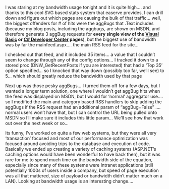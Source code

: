 I was staring at my bandwidth usage tonight and it is quite high&#8230;. and thanks to this cool SVG based stats system that easerve provides, I can drill down and figure out which pages are causing the bulk of that traffic&#8230; well, the biggest offenders for # of hits were the aggBugs that .Text includes (because my blog posts, including the aggbugs, are shown on MSDN, and therefore generate 3 aggBug requests for **every single view of the <a href="http://msdn.microsoft.com/vbasic" target="_blank">Visual Basic</a> or <a href="http://msdn.microsoft.com/vcsharp" target="_blank">C# Developer Center</a> pages**), but the biggest use of bandwidth was by far the mainfeed.aspx&#8230;. the main RSS feed for the site&#8230;

I checked out that feed, and it included 35 items&#8230; a value that I couldn&#8217;t seem to change through any of the config options&#8230; I tracked it down to a stored proc (DNW_GetRecentPosts if you are interested) that had a &#8216;Top 35&#8217; option specified&#8230; so I knocked that way down (possibly too far, we&#8217;ll see) to 5&#8230; which should greatly reduce the bandwidth used by that page

Next up was those pesky aggBugs&#8230; I turned them off for a few days, but I wanted a longer term solution, one where I wouldn&#8217;t get aggBug hits when the feed was displayed on MSDN, but I would for &#8216;normal&#8217; aggregator use&#8230;. so I modified the main and category based RSS handlers to skip adding the aggBugs if the RSS request had an additional param of &#8220;aggBug=False&#8221; &#8230;. normal users won&#8217;t have that, but I can control the URL being pulled onto MSDN so I&#8217;ll make sure it includes this little param&#8230; We&#8217;ll see how that work out over the next week or so&#8230;

Its funny, I&#8217;ve worked on quite a few web systems, but they were all very &#8216;transaction&#8217; focused and most of our performance optimization was focused around avoiding trips to the database and execution of code. Basically we ended up creating a variety of caching systems (ASP.NET&#8217;s caching options would have been wonderful to have back then), but it was rare for me to spend much time on the bandwidth side of the equation, especially since many of these systems were Intranet applications (still potentially 1000s of users inside a company, but speed of page execution was all that mattered, size of payload or bandwidth didn&#8217;t matter much on a LAN). Looking at bandwidth usage is an interesting change&#8230;.